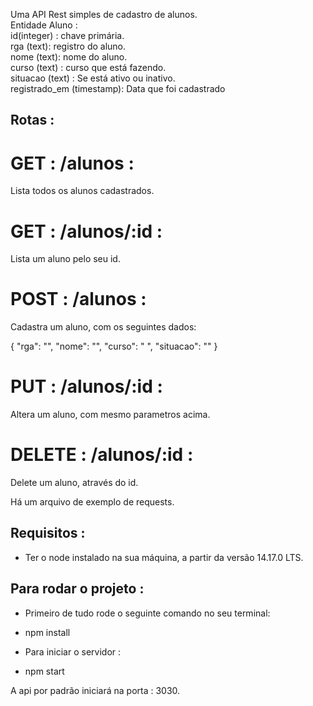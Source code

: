 
Uma API Rest simples de cadastro de alunos. <br>
Entidade Aluno : <br>
id(integer) : chave primária.<br>
rga (text): registro do aluno.<br>
nome (text): nome do aluno.<br>
curso (text) : curso que está fazendo.<br>
situacao (text) : Se está ativo ou inativo. <br>
registrado_em (timestamp): Data que foi cadastrado<br>

## Rotas : 

# GET : /alunos : 
Lista todos os alunos cadastrados.

# GET : /alunos/:id :
Lista um aluno pelo seu id.

# POST : /alunos :
Cadastra um aluno, com os seguintes dados: 

{
	 "rga": "",
   "nome": "",
   "curso": " ",
   "situacao": ""
}

# PUT : /alunos/:id : 
Altera um aluno, com mesmo parametros acima.

# DELETE : /alunos/:id : 
Delete um aluno, através do id.


Há um arquivo de exemplo de requests.

## Requisitos : 
* Ter o node instalado na sua máquina, a partir da versão 14.17.0 LTS. 
## Para rodar o projeto : 

* Primeiro de tudo rode o seguinte comando no seu terminal: 

 - npm install

 * Para iniciar o servidor :
  - npm start 

  A api por padrão iniciará na porta : 3030.

